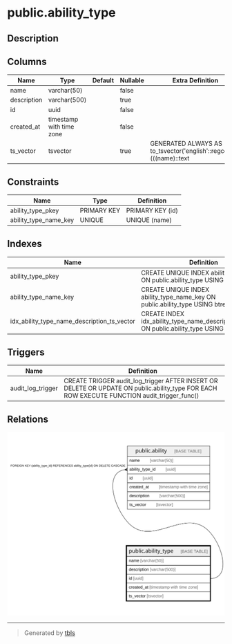 # public.ability_type

## Description

## Columns

| Name | Type | Default | Nullable | Extra Definition | Children | Parents | Comment |
| ---- | ---- | ------- | -------- | ---------------- | -------- | ------- | ------- |
| name | varchar(50) |  | false |  |  |  |  |
| description | varchar(500) |  | true |  |  |  |  |
| id | uuid |  | false |  | [public.ability](public.ability.md) |  |  |
| created_at | timestamp with time zone |  | false |  |  |  |  |
| ts_vector | tsvector |  | true | GENERATED ALWAYS AS to_tsvector('english'::regconfig, (((name)::text || ' '::text) || (description)::text)) STORED |  |  |  |

## Constraints

| Name | Type | Definition |
| ---- | ---- | ---------- |
| ability_type_pkey | PRIMARY KEY | PRIMARY KEY (id) |
| ability_type_name_key | UNIQUE | UNIQUE (name) |

## Indexes

| Name | Definition |
| ---- | ---------- |
| ability_type_pkey | CREATE UNIQUE INDEX ability_type_pkey ON public.ability_type USING btree (id) |
| ability_type_name_key | CREATE UNIQUE INDEX ability_type_name_key ON public.ability_type USING btree (name) |
| idx_ability_type_name_description_ts_vector | CREATE INDEX idx_ability_type_name_description_ts_vector ON public.ability_type USING gin (ts_vector) |

## Triggers

| Name | Definition |
| ---- | ---------- |
| audit_log_trigger | CREATE TRIGGER audit_log_trigger AFTER INSERT OR DELETE OR UPDATE ON public.ability_type FOR EACH ROW EXECUTE FUNCTION audit_trigger_func() |

## Relations

![er](public.ability_type.svg)

---

> Generated by [tbls](https://github.com/k1LoW/tbls)
